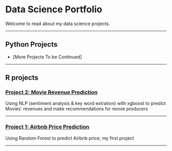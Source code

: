 # Data Science Portfolio
Welcome to read about my data science projects.

---
## Python Projects

- [More Projects To be Continued]

---


## R projects
### [Project 2: Movie Revenue Prediction](/MovieProject)
Using NLP (sentiment analysis & key word extration) with xgboost to predict Movies' revenues and make recommendations for movie producers

---

### [Project 1: Airbnb Price Prediction](http://rpubs.com/YTCAT/444778/)
Using Random Forest to predict Airbnb price; my first project

---
